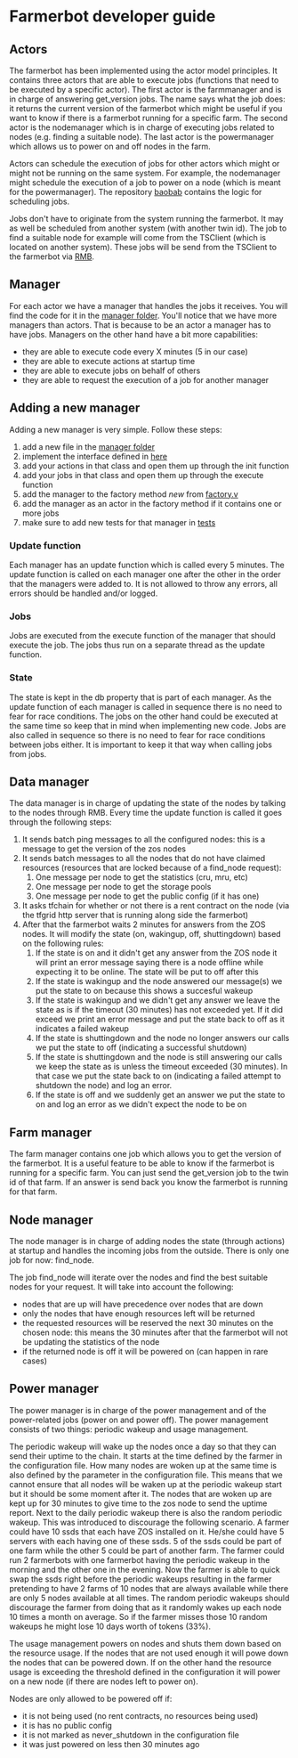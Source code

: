 # Farmerbot developer guide


## Actors

The farmerbot has been implemented using the actor model principles. It contains three actors that are able to execute jobs (functions that need to be executed by a specific actor). The first actor is the farmmanager and is in charge of answering get_version jobs. The name says what the job does: it returns the current version of the farmerbot which might be useful if you want to know if there is a farmerbot running for a specific farm. The second actor is the nodemanager which is in charge of executing jobs related to nodes (e.g. finding a suitable node). The last actor is the powermanager which allows us to power on and off nodes in the farm.

Actors can schedule the execution of jobs for other actors which might or might not be running on the same system. For example, the nodemanager might schedule the execution of a job to power on a node (which is meant for the powermanager). The repository [baobab](https://github.com/freeflowuniverse/baobab) contains the logic for scheduling jobs.

Jobs don't have to originate from the system running the farmerbot. It may as well be scheduled from another system (with another twin id). The job to find a suitable node for example will come from the TSClient (which is located on another system). These jobs will be send from the TSClient to the farmerbot via [RMB](https://github.com/threefoldtech/rmb-rs).

## Manager

For each actor we have a manager that handles the jobs it receives. You will find the code for it in the [manager folder](./manager/). You'll notice that we have more managers than actors. That is because to be an actor a manager has to have jobs. Managers on the other hand have a bit more capabilities:

- they are able to execute code every X minutes (5 in our case)
- they are able to execute actions at startup time
- they are able to execute jobs on behalf of others
- they are able to request the execution of a job for another manager

## Adding a new manager

Adding a new manager is very simple. Follow these steps:

1) add a new file in the [manager folder](./manager/)
2) implement the interface defined in [here](./manager/manager.v)
3) add your actions in that class and open them up through the init function
4) add your jobs in that class and open them up through the execute function
5) add the manager to the factory method _new_ from [factory.v](./factory/factory.v)
6) add the manager as an actor in the factory method if it contains one or more jobs
7) make sure to add new tests for that manager in [tests](../tests/)


### Update function

Each manager has an update function which is called every 5 minutes. The update function is called on each manager one after the other in the order that the managers were added to. It is not allowed to throw any errors, all errors should be handled and/or logged. 

### Jobs

Jobs are executed from the execute function of the manager that should execute the job. The jobs thus run on a separate thread as the update function.

### State

The state is kept in the db property that is part of each manager. As the update function of each manager is called in sequence there is no need to fear for race conditions. The jobs on the other hand could be executed at the same time so keep that in mind when implementing new code. Jobs are also called in sequence so there is no need to fear for race conditions between jobs either. It is important to keep it that way when calling jobs from jobs.

## Data manager

The data manager is in charge of updating the state of the nodes by talking to the nodes through RMB. Every time the update function is called it goes through the following steps:

1) It sends batch ping messages to all the configured nodes: this is a message to get the version of the zos nodes
2) It sends batch messages to all the nodes that do not have claimed resources (resources that are locked because of a find_node request):
    1) One message per node to get the statistics (cru, mru, etc)
    2) One message per node to get the storage pools
    3) One message per node to get the public config (if it has one)
3) It asks tfchain for whether or not there is a rent contract on the node (via the tfgrid http server that is running along side the farmerbot)
4) After that the farmerbot waits 2 minutes for answers from the ZOS nodes. It will modify the state (on, wakingup, off, shuttingdown) based on the following rules:
    1) If the state is on and it didn't get any answer from the ZOS node it will print an error message saying there is a node offline while expecting it to be online. The state will be put to off after this
    2) If the state is wakingup and the node answered our message(s) we put the state to on because this shows a succesful wakeup
    3) If the state is wakingup and we didn't get any answer we leave the state as is if the timeout (30 minutes) has not exceeded yet. If it did exceed we print an error message and put the state back to off as it indicates a failed wakeup
    4) If the state is shuttingdown and the node no longer answers our calls we put the state to off (indicating a successful shutdown)
    5) If the state is shuttingdown and the node is still answering our calls we keep the state as is unless the timeout exceeded (30 minutes). In that case we put the state back to on (indicating a failed attempt to shutdown the node) and log an error.
    6) If the state is off and we suddenly get an answer we put the state to on and log an error as we didn't expect the node to be on

## Farm manager

The farm manager contains one job which allows you to get the version of the farmerbot. It is a useful feature to be able to know if the farmerbot is running for a specific farm. You can just send the get_version job to the twin id of that farm. If an answer is send back you know the farmerbot is running for that farm. 


## Node manager

The node manager is in charge of adding nodes the state (through actions) at startup and handles the incoming jobs from the outside. There is only one job for now: find_node.

The job find_node will iterate over the nodes and find the best suitable nodes for your request. It will take into account the following:

- nodes that are up will have precedence over nodes that are down
- only the nodes that have enough resources left will be returned
- the requested resources will be reserved the next 30 minutes on the chosen node: this means the 30 minutes after that the farmerbot will not be updating the statistics of the node
- if the returned node is off it will be powered on (can happen in rare cases)

## Power manager

The power manager is in charge of the power management and of the power-related jobs (power on and power off). The power management consists of two things: periodic wakeup and usage management. 

The periodic wakeup will wake up the nodes once a day so that they can send their uptime to the chain. It starts at the time defined by the farmer in the configuration file. How many nodes are woken up at the same time is also defined by the parameter in the configuration file. This means that we cannot ensure that all nodes will be waken up at the periodic wakeup start but it should be some moment after it. The nodes that are woken up are kept up for 30 minutes to give time to the zos node to send the uptime report. Next to the daily periodic wakeup there is also the random periodic wakeup. This was introduced to discourage the following scenario. A farmer could have 10 ssds that each have ZOS installed on it. He/she could have 5 servers with each having one of these ssds. 5 of the ssds could be part of one farm while the other 5 could be part of another farm. The farmer could run 2 farmerbots with one farmerbot having the periodic wakeup in the morning and the other one in the evening. Now the farmer is able to quick swap the ssds right before the periodic wakeups resulting in the farmer pretending to have 2 farms of 10 nodes that are always available while there are only 5 nodes available at all times. The random periodic wakeups should discourage the farmer from doing that as it randomly wakes up each node 10 times a month on average. So if the farmer misses those 10 random wakeups he might lose 10 days worth of tokens (33%). 

The usage management powers on nodes and shuts them down based on the resource usage. If the nodes that are not used enough it will powe down the nodes that can be powered down. If on the other hand the resource usage is exceeding the threshold defined in the configuration it will power on a new node (if there are nodes left to power on). 

Nodes are only allowed to be powered off if:
- it is not being used (no rent contracts, no resources being used)
- it is has no public config
- it is not marked as never_shutdown in the configuration file
- it was just powered on less then 30 minutes ago



